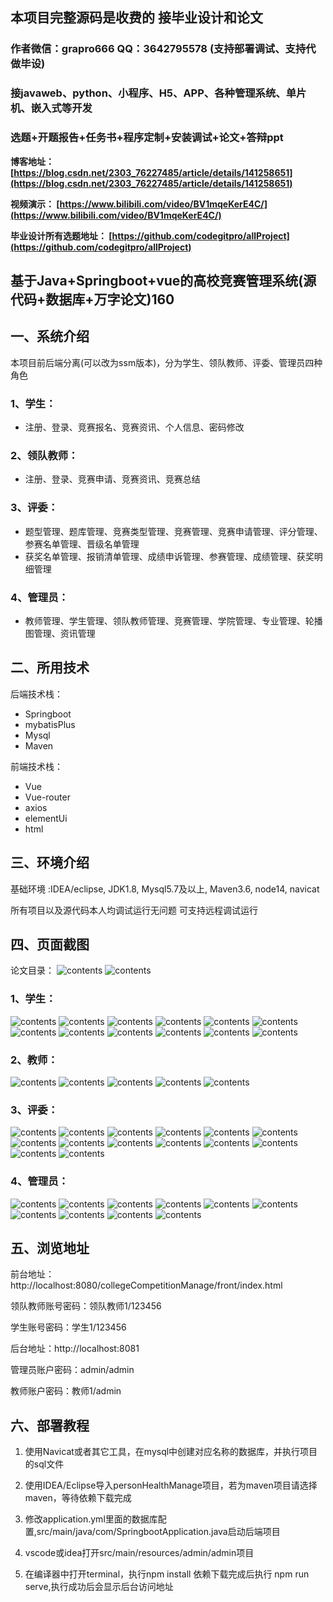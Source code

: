 ## 本项目完整源码是收费的  接毕业设计和论文

### 作者微信：grapro666 QQ：3642795578 (支持部署调试、支持代做毕设)

### 接javaweb、python、小程序、H5、APP、各种管理系统、单片机、嵌入式等开发

### 选题+开题报告+任务书+程序定制+安装调试+论文+答辩ppt

**博客地址：
[https://blog.csdn.net/2303_76227485/article/details/141258651](https://blog.csdn.net/2303_76227485/article/details/141258651)**

**视频演示：
[https://www.bilibili.com/video/BV1mqeKerE4C/](https://www.bilibili.com/video/BV1mqeKerE4C/)**

**毕业设计所有选题地址：
[https://github.com/codegitpro/allProject](https://github.com/codegitpro/allProject)**

## 基于Java+Springboot+vue的高校竞赛管理系统(源代码+数据库+万字论文)160

## 一、系统介绍
本项目前后端分离(可以改为ssm版本)，分为学生、领队教师、评委、管理员四种角色
### 1、学生：
- 注册、登录、竞赛报名、竞赛资讯、个人信息、密码修改

### 2、领队教师：
- 注册、登录、竞赛申请、竞赛资讯、竞赛总结

### 3、评委：
- 题型管理、题库管理、竞赛类型管理、竞赛管理、竞赛申请管理、评分管理、参赛名单管理、晋级名单管理
- 获奖名单管理、报销清单管理、成绩申诉管理、参赛管理、成绩管理、获奖明细管理

### 4、管理员：
- 教师管理、学生管理、领队教师管理、竞赛管理、学院管理、专业管理、轮播图管理、资讯管理

## 二、所用技术

后端技术栈：

- Springboot
- mybatisPlus
- Mysql
- Maven

前端技术栈：

- Vue
- Vue-router
- axios
- elementUi
- html

## 三、环境介绍

基础环境 :IDEA/eclipse, JDK1.8, Mysql5.7及以上, Maven3.6, node14, navicat

所有项目以及源代码本人均调试运行无问题 可支持远程调试运行

## 四、页面截图
论文目录：
![contents](./picture/picture0.png)
![contents](./picture/picture00.png)
### 1、学生：
![contents](./picture/picture1.png)
![contents](./picture/picture2.png)
![contents](./picture/picture3.png)
![contents](./picture/picture4.png)
![contents](./picture/picture5.png)
![contents](./picture/picture6.png)
![contents](./picture/picture7.png)
![contents](./picture/picture8.png)
![contents](./picture/picture9.png)
![contents](./picture/picture10.png)
![contents](./picture/picture11.png)
![contents](./picture/picture12.png)
### 2、教师：
![contents](./picture/picture13.png)
![contents](./picture/picture14.png)
![contents](./picture/picture15.png)
![contents](./picture/picture16.png)
![contents](./picture/picture23.png)
### 3、评委：
![contents](./picture/picture17.png)
![contents](./picture/picture18.png)
![contents](./picture/picture19.png)
![contents](./picture/picture20.png)
![contents](./picture/picture21.png)
![contents](./picture/picture22.png)
![contents](./picture/picture24.png)
![contents](./picture/picture25.png)
![contents](./picture/picture26.png)
![contents](./picture/picture27.png)
![contents](./picture/picture28.png)
![contents](./picture/picture29.png)
![contents](./picture/picture30.png)
![contents](./picture/picture31.png)
### 4、管理员：
![contents](./picture/picture32.png)
![contents](./picture/picture33.png)
![contents](./picture/picture34.png)
![contents](./picture/picture35.png)
![contents](./picture/picture36.png)
![contents](./picture/picture37.png)
![contents](./picture/picture38.png)
![contents](./picture/picture39.png)
![contents](./picture/picture40.png)
![contents](./picture/picture41.png)
## 五、浏览地址

前台地址：http://localhost:8080/collegeCompetitionManage/front/index.html

领队教师账号密码：领队教师1/123456

学生账号密码：学生1/123456

后台地址：http://localhost:8081

管理员账户密码：admin/admin

教师账户密码：教师1/admin

## 六、部署教程
1. 使用Navicat或者其它工具，在mysql中创建对应名称的数据库，并执行项目的sql文件

2. 使用IDEA/Eclipse导入personHealthManage项目，若为maven项目请选择maven，等待依赖下载完成

3. 修改application.yml里面的数据库配置,src/main/java/com/SpringbootApplication.java启动后端项目

4. vscode或idea打开src/main/resources/admin/admin项目

5. 在编译器中打开terminal，执行npm install 依赖下载完成后执行 npm run serve,执行成功后会显示后台访问地址
